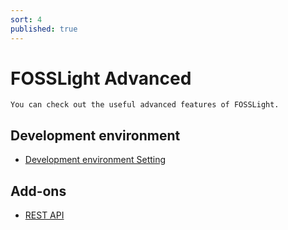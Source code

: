 ```yaml
---
sort: 4
published: true
---
```

# FOSSLight Advanced
```note
You can check out the useful advanced features of FOSSLight.
```

## Development environment
- [Development environment Setting](1_developer.md)

## Add-ons
- [REST API](2_rest_api.md)